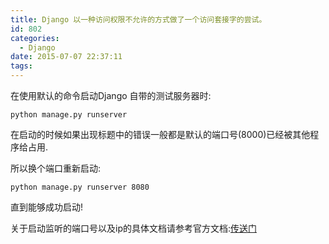 ```yaml
---
title: Django 以一种访问权限不允许的方式做了一个访问套接字的尝试。
id: 802
categories:
  - Django
date: 2015-07-07 22:37:11
tags:
---
```


在使用默认的命令启动Django 自带的测试服务器时:
```
python manage.py runserver

 ```
在启动的时候如果出现标题中的错误一般都是默认的端口号(8000)已经被其他程序给占用.

所以换个端口重新启动:
```
python manage.py runserver 8080

 ```
直到能够成功启动!

关于启动监听的端口号以及ip的具体文档请参考官方文档:[传送门](https://docs.djangoproject.com/en/1.8/ref/django-admin/#django-admin-runserver "https://docs.djangoproject.com/en/1.8/ref/django-admin/#django-admin-runserver")